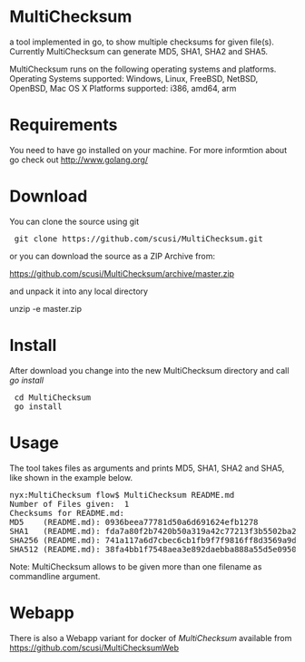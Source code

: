 MultiChecksum
=============

a tool implemented in go, to show multiple checksums for given file(s).
Currently MultiChecksum can generate MD5, SHA1, SHA2 and SHA5.

MultiChecksum runs on the following operating systems and platforms.
Operating Systems supported: Windows, Linux, FreeBSD, NetBSD, OpenBSD, Mac OS X
Platforms supported: i386, amd64, arm 

Requirements
============

You need to have go installed on your machine. For more informtion about go check out http://www.golang.org/

Download
========

You can clone the source using git
<pre>
 git clone https://github.com/scusi/MultiChecksum.git
</pre>

or you can download the source as a ZIP Archive from:

 https://github.com/scusi/MultiChecksum/archive/master.zip

and unpack it into any local directory

 unzip -e master.zip

Install
=======

After download you change into the new MultiChecksum directory and call _go install_

<pre>
 cd MultiChecksum
 go install
</pre>
Usage
=====

The tool takes files as arguments and prints MD5, SHA1, SHA2 and SHA5, like shown in the example below.

<pre>
nyx:MultiChecksum flow$ MultiChecksum README.md 
Number of Files given:  1
Checksums for README.md:
MD5    (README.md): 0936beea77781d50a6d691624efb1278
SHA1   (README.md): fda7a80f2b7420b50a319a42c77213f3b5502ba2
SHA256 (README.md): 741a117a6d7cbec6cb1fb9f7f9816ff8d3569a9de7a81cab24dd73f4a4e52cb9
SHA512 (README.md): 38fa4bb1f7548aea3e892daebba888a55d5e0950f29ee92c80b6f222551ad150865a29e55490b894258f1f713d57e12d93f04eb17ef3a784560d6fea78e4da1f
</pre>

Note: MultiChecksum allows to be given more than one filename as commandline argument.

Webapp
======

There is also a Webapp variant for docker of _MultiChecksum_ available from https://github.com/scusi/MultiChecksumWeb
